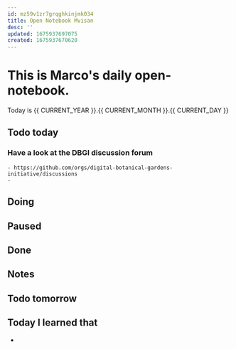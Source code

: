 ```yaml
---
id: mz59v1zr7grqghkinjmk034
title: Open Notebook Mvisan
desc: ''
updated: 1675937697075
created: 1675937670620
---
```

# This is Marco's daily open-notebook.

Today is {{ CURRENT_YEAR }}.{{ CURRENT_MONTH }}.{{ CURRENT_DAY }}

## Todo today

### Have a look at the DBGI discussion forum
    - https://github.com/orgs/digital-botanical-gardens-initiative/discussions
    - 
###
###

## Doing

## Paused

## Done

## Notes

## Todo tomorrow

###
###
###


## Today I learned that

- 